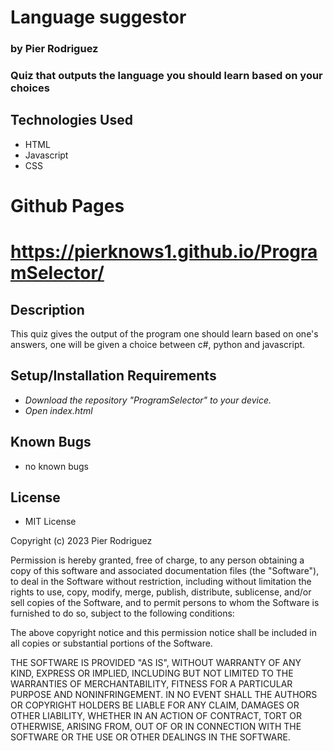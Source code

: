 # Language suggestor 
### by Pier Rodriguez

### Quiz that outputs the language you should learn based on your choices

## Technologies Used

* HTML
* Javascript
* CSS

# Github Pages
# https://pierknows1.github.io/ProgramSelector/

## Description

This quiz gives the output of the program one should learn based on one's answers, one will be given a choice between c#, python and javascript.

## Setup/Installation Requirements

* _Download the repository "ProgramSelector" to your device._
* _Open index.html_

## Known Bugs

* no known bugs

## License

* MIT License

Copyright (c) 2023 Pier Rodriguez

Permission is hereby granted, free of charge, to any person obtaining a copy
of this software and associated documentation files (the "Software"), to deal
in the Software without restriction, including without limitation the rights
to use, copy, modify, merge, publish, distribute, sublicense, and/or sell
copies of the Software, and to permit persons to whom the Software is
furnished to do so, subject to the following conditions:

The above copyright notice and this permission notice shall be included in all
copies or substantial portions of the Software.

THE SOFTWARE IS PROVIDED "AS IS", WITHOUT WARRANTY OF ANY KIND, EXPRESS OR
IMPLIED, INCLUDING BUT NOT LIMITED TO THE WARRANTIES OF MERCHANTABILITY,
FITNESS FOR A PARTICULAR PURPOSE AND NONINFRINGEMENT. IN NO EVENT SHALL THE
AUTHORS OR COPYRIGHT HOLDERS BE LIABLE FOR ANY CLAIM, DAMAGES OR OTHER
LIABILITY, WHETHER IN AN ACTION OF CONTRACT, TORT OR OTHERWISE, ARISING FROM,
OUT OF OR IN CONNECTION WITH THE SOFTWARE OR THE USE OR OTHER DEALINGS IN THE
SOFTWARE.
